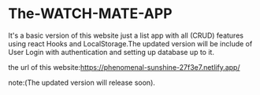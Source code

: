 # The-WATCH-MATE-APP
It's  a basic version of this website just a list app with all (CRUD) features using react Hooks and LocalStorage.The updated version will be include of User Login with authentication and setting up database up to it.


the url of this website:https://phenomenal-sunshine-27f3e7.netlify.app/


note:(The updated version will release soon).




